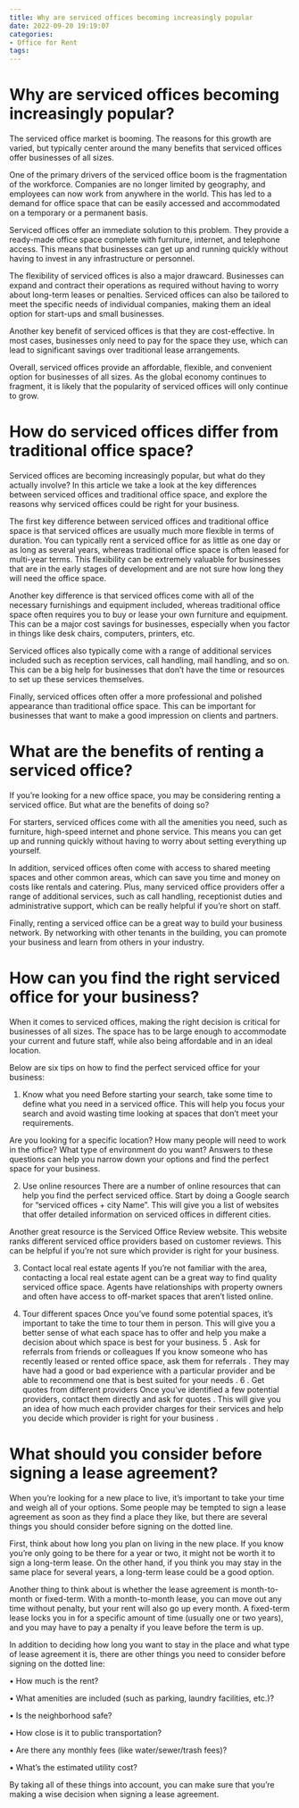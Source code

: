 ```yaml
---
title: Why are serviced offices becoming increasingly popular 
date: 2022-09-20 19:19:07
categories:
- Office for Rent
tags:
---
```



#  Why are serviced offices becoming increasingly popular? 

The serviced office market is booming. The reasons for this growth are varied, but typically center around the many benefits that serviced offices offer businesses of all sizes.

One of the primary drivers of the serviced office boom is the fragmentation of the workforce. Companies are no longer limited by geography, and employees can now work from anywhere in the world. This has led to a demand for office space that can be easily accessed and accommodated on a temporary or a permanent basis.

Serviced offices offer an immediate solution to this problem. They provide a ready-made office space complete with furniture, internet, and telephone access. This means that businesses can get up and running quickly without having to invest in any infrastructure or personnel.

The flexibility of serviced offices is also a major drawcard. Businesses can expand and contract their operations as required without having to worry about long-term leases or penalties. Serviced offices can also be tailored to meet the specific needs of individual companies, making them an ideal option for start-ups and small businesses.

Another key benefit of serviced offices is that they are cost-effective. In most cases, businesses only need to pay for the space they use, which can lead to significant savings over traditional lease arrangements.

Overall, serviced offices provide an affordable, flexible, and convenient option for businesses of all sizes. As the global economy continues to fragment, it is likely that the popularity of serviced offices will only continue to grow.

#  How do serviced offices differ from traditional office space? 

Serviced offices are becoming increasingly popular, but what do they actually involve? In this article we take a look at the key differences between serviced offices and traditional office space, and explore the reasons why serviced offices could be right for your business.

The first key difference between serviced offices and traditional office space is that serviced offices are usually much more flexible in terms of duration. You can typically rent a serviced office for as little as one day or as long as several years, whereas traditional office space is often leased for multi-year terms. This flexibility can be extremely valuable for businesses that are in the early stages of development and are not sure how long they will need the office space.

Another key difference is that serviced offices come with all of the necessary furnishings and equipment included, whereas traditional office space often requires you to buy or lease your own furniture and equipment. This can be a major cost savings for businesses, especially when you factor in things like desk chairs, computers, printers, etc.

Serviced offices also typically come with a range of additional services included such as reception services, call handling, mail handling, and so on. This can be a big help for businesses that don’t have the time or resources to set up these services themselves.

Finally, serviced offices often offer a more professional and polished appearance than traditional office space. This can be important for businesses that want to make a good impression on clients and partners.

#  What are the benefits of renting a serviced office? 

If you’re looking for a new office space, you may be considering renting a serviced office. But what are the benefits of doing so?

For starters, serviced offices come with all the amenities you need, such as furniture, high-speed internet and phone service. This means you can get up and running quickly without having to worry about setting everything up yourself.

In addition, serviced offices often come with access to shared meeting spaces and other common areas, which can save you time and money on costs like rentals and catering. Plus, many serviced office providers offer a range of additional services, such as call handling, receptionist duties and administrative support, which can be really helpful if you’re short on staff.

Finally, renting a serviced office can be a great way to build your business network. By networking with other tenants in the building, you can promote your business and learn from others in your industry.

#  How can you find the right serviced office for your business? 

When it comes to serviced offices, making the right decision is critical for businesses of all sizes. The space has to be large enough to accommodate your current and future staff, while also being affordable and in an ideal location. 

Below are six tips on how to find the perfect serviced office for your business: 

1. Know what you need
Before starting your search, take some time to define what you need in a serviced office. This will help you focus your search and avoid wasting time looking at spaces that don’t meet your requirements. 

Are you looking for a specific location? How many people will need to work in the office? What type of environment do you want? Answers to these questions can help you narrow down your options and find the perfect space for your business. 

2. Use online resources
There are a number of online resources that can help you find the perfect serviced office. Start by doing a Google search for “serviced offices + city Name”. This will give you a list of websites that offer detailed information on serviced offices in different cities. 

Another great resource is the Serviced Office Review website. This website ranks different serviced office providers based on customer reviews. This can be helpful if you’re not sure which provider is right for your business. 

3. Contact local real estate agents
If you’re not familiar with the area, contacting a local real estate agent can be a great way to find quality serviced office space. Agents have relationships with property owners and often have access to off-market spaces that aren’t listed online. 

4. Tour different spaces
Once you’ve found some potential spaces, it’s important to take the time to tour them in person. This will give you a better sense of what each space has to offer and help you make a decision about which space is best for your business. 
 5 . Ask for referrals from friends or colleagues If you know someone who has recently leased or rented office space, ask them for referrals . They may have had a good or bad experience with a particular provider and be able to recommend one that is best suited for your needs . 6 . Get quotes from different providers Once you’ve identified a few potential providers, contact them directly and ask for quotes . This will give you an idea of how much each provider charges for their services and help you decide which provider is right for your business .

#  What should you consider before signing a lease agreement?

When you’re looking for a new place to live, it’s important to take your time and weigh all of your options. Some people may be tempted to sign a lease agreement as soon as they find a place they like, but there are several things you should consider before signing on the dotted line.

First, think about how long you plan on living in the new place. If you know you’re only going to be there for a year or two, it might not be worth it to sign a long-term lease. On the other hand, if you think you may stay in the same place for several years, a long-term lease could be a good option.

Another thing to think about is whether the lease agreement is month-to-month or fixed-term. With a month-to-month lease, you can move out any time without penalty, but your rent will also go up every month. A fixed-term lease locks you in for a specific amount of time (usually one or two years), and you may have to pay a penalty if you leave before the term is up.

In addition to deciding how long you want to stay in the place and what type of lease agreement it is, there are other things you need to consider before signing on the dotted line:

• How much is the rent?

• What amenities are included (such as parking, laundry facilities, etc.)?

• Is the neighborhood safe?

• How close is it to public transportation?

• Are there any monthly fees (like water/sewer/trash fees)?

• What’s the estimated utility cost?

By taking all of these things into account, you can make sure that you’re making a wise decision when signing a lease agreement.